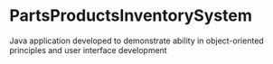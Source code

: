 # PartsProductsInventorySystem
Java application developed to demonstrate ability in object-oriented principles and user interface development

